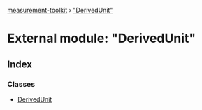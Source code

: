 [measurement-toolkit](../README.md) › ["DerivedUnit"](_derivedunit_.md)

# External module: "DerivedUnit"

## Index

### Classes

* [DerivedUnit](../classes/_derivedunit_.derivedunit.md)
